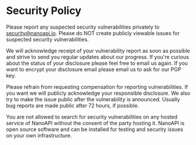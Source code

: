 # Security Policy

Please report any suspected security vulnerabilities privately to
[security@nanoapi.io](mailto:security@nanoapi.io). Please do NOT create publicly
viewable issues for suspected security vulnerabilities.

We will acknowledge receipt of your vulnerability report as soon as possible and
strive to send you regular updates about our progress. If you're curious about
the status of your disclosure please feel free to email us again. If you want to
encrypt your disclosure email please email us to ask for our PGP key.

Please refrain from requesting compensation for reporting vulnerabilities. If
you want we will publicly acknowledge your responsible disclosure. We also try
to make the issue public after the vulnerability is announced. Usually bug
reports are made public after 72 hours, if possible.

You are not allowed to search for security vulnerabilities on any hosted service
of NanoAPI without the consent of the party hosting it. NanoAPI is open source
software and can be installed for testing and security issues on your own
infrastructure.

